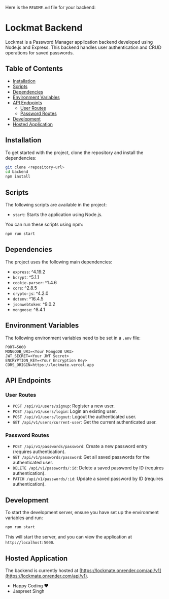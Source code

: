 Here is the `README.md` file for your backend:

# Lockmat Backend

Lockmat is a Password Manager application backend developed using Node.js and Express. This backend handles user authentication and CRUD operations for saved passwords.

## Table of Contents

- [Installation](#installation)
- [Scripts](#scripts)
- [Dependencies](#dependencies)
- [Environment Variables](#environment-variables)
- [API Endpoints](#api-endpoints)
  - [User Routes](#user-routes)
  - [Password Routes](#password-routes)
- [Development](#development)
- [Hosted Application](#hosted-application)

## Installation

To get started with the project, clone the repository and install the dependencies:

```bash
git clone <repository-url>
cd backend
npm install
```

## Scripts

The following scripts are available in the project:

- `start`: Starts the application using Node.js.

You can run these scripts using npm:

```bash
npm run start
```

## Dependencies

The project uses the following main dependencies:

- `express`: ^4.19.2
- `bcrypt`: ^5.1.1
- `cookie-parser`: ^1.4.6
- `cors`: ^2.8.5
- `crypto-js`: ^4.2.0
- `dotenv`: ^16.4.5
- `jsonwebtoken`: ^9.0.2
- `mongoose`: ^8.4.1

## Environment Variables

The following environment variables need to be set in a `.env` file:

```plaintext
PORT=5000
MONGODB_URI=<Your MongoDB URI>
JWT_SECRET=<Your JWT Secret>
ENCRYPTION_KEY=<Your Encryption Key>
CORS_ORIGIN=https://lockmate.vercel.app
```

## API Endpoints

### User Routes

- `POST /api/v1/users/signup`: Register a new user.
- `POST /api/v1/users/login`: Login an existing user.
- `POST /api/v1/users/logout`: Logout the authenticated user.
- `GET /api/v1/users/current-user`: Get the current authenticated user.

### Password Routes

- `POST /api/v1/passwords/password`: Create a new password entry (requires authentication).
- `GET /api/v1/passwords/password`: Get all saved passwords for the authenticated user.
- `DELETE /api/v1/passwords/:id`: Delete a saved password by ID (requires authentication).
- `PATCH /api/v1/passwords/:id`: Update a saved password by ID (requires authentication).

## Development

To start the development server, ensure you have set up the environment variables and run:

```bash
npm run start
```

This will start the server, and you can view the application at `http://localhost:5000`.

## Hosted Application

The backend is currently hosted at [https://lockmate.onrender.com/api/v1](https://lockmate.onrender.com/api/v1).


- Happy Coding ❤️
- Jaspreet Singh
